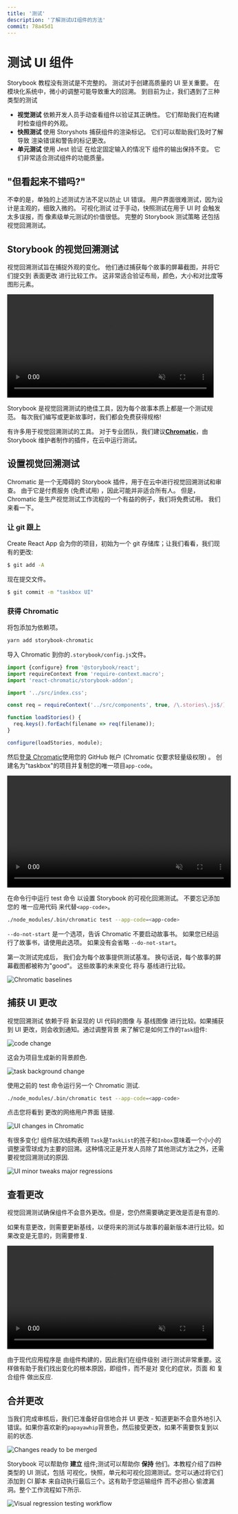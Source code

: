 ```yaml
---
title: '测试'
description: '了解测试UI组件的方法'
commit: 78a45d1
---
```


# 测试 UI 组件

Storybook 教程没有测试是不完整的。 测试对于创建高质量的 UI 至关重要。 在模块化系统中，微小的调整可能导致重大的回溯。 到目前为止，我们遇到了三种类型的测试

- **视觉测试** 依赖开发人员手动查看组件以验证其正确性。 它们帮助我们在构建时检查组件的外观。
- **快照测试** 使用 Storyshots 捕获组件的渲染标记。 它们可以帮助我们及时了解导致 渲染错误和警告的标记更改。
- **单元测试** 使用 Jest 验证 在给定固定输入的情况下 组件的输出保持不变。 它们非常适合测试组件的功能质量。

## "但看起来不错吗?"

不幸的是，单独的上述测试方法不足以防止 UI 错误。 用户界面很难测试，因为设计是主观的，细致入微的。 可视化测试 过于手动，快照测试在用于 UI 时 会触发太多误报，而 像素级单元测试的价值很低。 完整的 Storybook 测试策略 还包括视觉回溯测试。

## Storybook 的视觉回溯测试

视觉回溯测试旨在捕捉外观的变化。 他们通过捕获每个故事的屏幕截图，并将它们提交到 表面更改 进行比较工作。 这非常适合验证布局，颜色，大小和对比度等图形元素。

<video autoPlay muted playsInline loop style="width:480px; margin: 0 auto;">
  <source
    src="/visual-regression-testing.mp4"
    type="video/mp4"
  />
</video>

Storybook 是视觉回溯测试的绝佳工具，因为每个故事本质上都是一个测试规范。 每次我们编写或更新故事时，我们都会免费获得规格!

有许多用于视觉回溯测试的工具。 对于专业团队，我们建议[**Chromatic**](https://www.chromaticqa.com/)，由 Storybook 维护者制作的插件，在云中运行测试。

## 设置视觉回溯测试

Chromatic 是一个无障碍的 Storybook 插件，用于在云中进行视觉回溯测试和审查。 由于它是付费服务 (免费试用) ，因此可能并非适合所有人。 但是，Chromatic 是生产视觉测试工作流程的一个有益的例子，我们将免费试用。 我们来看一下。

### 让 git 跟上

Create React App 会为你的项目，初始为一个 git 存储库；让我们看看，我们现有的更改:

```bash
$ git add -A
```

现在提交文件。

```bash
$ git commit -m "taskbox UI"
```

### 获得 Chromatic

将包添加为依赖项。

```bash
yarn add storybook-chromatic
```

导入 Chromatic 到你的`.storybook/config.js`文件。

```javascript
import {configure} from '@storybook/react';
import requireContext from 'require-context.macro';
import 'react-chromatic/storybook-addon';

import '../src/index.css';

const req = requireContext('../src/components', true, /\.stories\.js$/);

function loadStories() {
  req.keys().forEach(filename => req(filename));
}

configure(loadStories, module);
```

然后[登录 Chromatic](https://chromaticqa.com/start)使用您的 GitHub 帐户 (Chromatic 仅要求轻量级权限) 。 创建名为"taskbox"的项目并复制您的唯一项目`app-code`。

<video autoPlay muted playsInline loop style="width:520px; margin: 0 auto;">
  <source
    src="/chromatic-setup-learnstorybook.mp4"
    type="video/mp4"
  />
</video>

在命令行中运行 test 命令 以设置 Storybook 的可视化回溯测试。 不要忘记添加您的 唯一应用代码 来代替`<app-code>`。

```bash
./node_modules/.bin/chromatic test --app-code=<app-code>
```

<div class="aside">
<code>--do-not-start</code> 是一个选项，告诉 Chromatic 不要启动故事书。 如果您已经运行了故事书，请使用此选项。 如果没有会省略 <code>--do-not-start</code>。
</div>

第一次测试完成后， 我们会为每个故事提供测试基准。 换句话说，每个故事的屏幕截图都被称为"good"。 这些故事的未来变化 将与 基线进行比较。

![Chromatic baselines](/chromatic-baselines.png)

## 捕获 UI 更改

视觉回溯测试 依赖于将 新呈现的 UI 代码的图像 与 基线图像 进行比较。如果捕获到 UI 更改，则会收到通知。通过调整背景 来了解它是如何工作的`Task`组件:

![code change](/chromatic-change-to-task-component.png)

这会为项目生成新的背景颜色.

![task background change](/chromatic-task-change.png)

使用之前的 test 命令运行另一个 Chromatic 测试.

```bash
./node_modules/.bin/chromatic test --app-code=<app-code>
```

点击您将看到 更改的网络用户界面 链接.

![UI changes in Chromatic](/chromatic-catch-changes.png)

有很多变化! 组件层次结构表明 `Task`是`TaskList`的孩子和`Inbox`意味着一个小小的调整滚雪球成为主要的回溯。这种情况正是开发人员除了其他测试方法之外，还需要视觉回溯测试的原因.

![UI minor tweaks major regressions](/minor-major-regressions.gif)

## 查看更改

视觉回溯测试确保组件不会意外更改。但是，您仍然需要确定更改是否是有意的.

如果有意更改，则需要更新基线，以便将来的测试与故事的最新版本进行比较。如果改变是无意的，则需要修复.

<video autoPlay muted playsInline loop style="width:480px; margin: 0 auto;">
  <source
    src="/website-workflow-review-merge-optimized.mp4"
    type="video/mp4"
  />
</video>

由于现代应用程序是 由组件构建的，因此我们在组件级别 进行测试非常重要。这样做有助于我们找出变化的根本原因，即组件，而不是对 变化的症状，页面 和 复合组件 做出反应.

## 合并更改

当我们完成审核后，我们已准备好自信地合并 UI 更改 - 知道更新不会意外地引入错误。如果你喜欢新的`papayawhip`背景色，然后接受更改，如果不需要恢复到以前的状态.

![Changes ready to be merged](/chromatic-review-finished.png)

Storybook 可以帮助你 **建立** 组件;测试可以帮助你 **保持** 他们。本教程介绍了四种类型的 UI 测试，包括 可视化，快照，单元和可视化回溯测试。您可以通过将它们添加到 CI 脚本 来自动执行最后三个。这有助于您运输组件 而不必担心 偷渡漏洞。整个工作流程如下所示.

![Visual regression testing workflow](/cdd-review-workflow.png)
